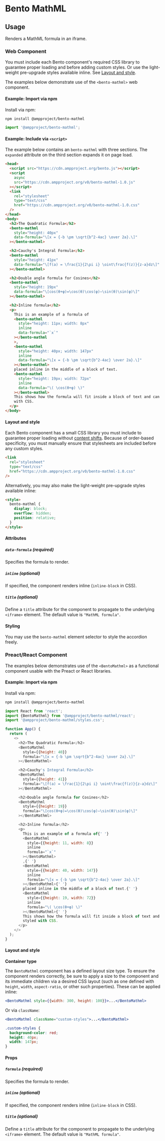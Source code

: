 # Bento MathML

## Usage

Renders a MathML formula in an iframe.

### Web Component

You must include each Bento component's required CSS library to guarantee proper loading and before adding custom styles. Or use the light-weight pre-upgrade styles available inline. See [Layout and style](#layout-and-style).

The examples below demonstrate use of the `<bento-mathml>` web component.

#### Example: Import via npm

Install via npm:

```sh
npm install @ampproject/bento-mathml
```

```javascript
import '@ampproject/bento-mathml';
```

#### Example: Include via `<script>`

The example below contains an `bento-mathml` with three sections. The
`expanded` attribute on the third section expands it on page load.

```html
<head>
  <script src="https://cdn.ampproject.org/bento.js"></script>
  <script
    async
    src="https://cdn.ampproject.org/v0/bento-mathml-1.0.js"
  ></script>
  <link
    rel="stylesheet"
    type="text/css"
    href="https://cdn.ampproject.org/v0/bento-mathml-1.0.css"
  />
</head>
<body>
  <h2>The Quadratic Formula</h2>
  <bento-mathml
    style="height: 40px"
    data-formula="\[x = {-b \pm \sqrt{b^2-4ac} \over 2a}.\]"
  ></bento-mathml>

  <h2>Cauchy's Integral Formula</h2>
  <bento-mathml
    style="height: 41px"
    data-formula="\[f(a) = \frac{1}{2\pi i} \oint\frac{f(z)}{z-a}dz\]"
  ></bento-mathml>

  <h2>Double angle formula for Cosines</h2>
  <bento-mathml
    style="height: 19px"
    data-formula="\[cos(θ+φ)=\cos(θ)\cos(φ)−\sin(θ)\sin(φ)\]"
  ></bento-mathml>

  <h2>Inline formula</h2>
  <p>
    This is an example of a formula of
    <bento-mathml
      style="height: 11px; width: 8px"
      inline
      data-formula="`x`"
    ></bento-mathml
    >,
    <bento-mathml
      style="height: 40px; width: 147px"
      inline
      data-formula="\[x = {-b \pm \sqrt{b^2-4ac} \over 2a}.\]"
    ></bento-mathml>
    placed inline in the middle of a block of text.
    <bento-mathml
      style="height: 19px; width: 72px"
      inline
      data-formula="\( \cos(θ+φ) \)"
    ></bento-mathml>
    This shows how the formula will fit inside a block of text and can be styled
    with CSS.
  </p>
</body>
```

#### Layout and style

Each Bento component has a small CSS library you must include to guarantee proper loading without [content shifts](https://web.dev/cls/). Because of order-based specificity, you must manually ensure that stylesheets are included before any custom styles.

```html
<link
  rel="stylesheet"
  type="text/css"
  href="https://cdn.ampproject.org/v0/bento-mathml-1.0.css"
/>
```

Alternatively, you may also make the light-weight pre-upgrade styles available inline:

```html
<style>
  bento-mathml {
    display: block;
    overflow: hidden;
    position: relative;
  }
</style>
```

#### Attributes

##### `data-formula` (required)

Specifies the formula to render.

##### `inline` (optional)

If specified, the component renders inline (`inline-block` in CSS).

##### `title` (optional)

Define a `title` attribute for the component to propagate to the underlying `<iframe>` element. The default value is `"MathML formula"`.

#### Styling

You may use the `bento-mathml` element selector to style the accordion freely.

### Preact/React Component

The examples below demonstrates use of the `<BentoMathml>` as a functional component usable with the Preact or React libraries.

#### Example: Import via npm

Install via npm:

```sh
npm install @ampproject/bento-mathml
```

```javascript
import React from 'react';
import {BentoMathml} from '@ampproject/bento-mathml/react';
import '@ampproject/bento-mathml/styles.css';

function App() {
  return (
    <>
      <h2>The Quadratic Formula</h2>
      <BentoMathml
        style={{height: 40}}
        formula="\[x = {-b \pm \sqrt{b^2-4ac} \over 2a}.\]"
      ></BentoMathml>

      <h2>Cauchy's Integral Formula</h2>
      <BentoMathml
        style={{height: 41}}
        formula="\[f(a) = \frac{1}{2\pi i} \oint\frac{f(z)}{z-a}dz\]"
      ></BentoMathml>

      <h2>Double angle formula for Cosines</h2>
      <BentoMathml
        style={{height: 19}}
        formula="\[cos(θ+φ)=\cos(θ)\cos(φ)−\sin(θ)\sin(φ)\]"
      ></BentoMathml>

      <h2>Inline formula</h2>
      <p>
        This is an example of a formula of{' '}
        <BentoMathml
          style={{height: 11, width: 8}}
          inline
          formula="`x`"
        ></BentoMathml>
        ,{' '}
        <BentoMathml
          style={{height: 40, width: 147}}
          inline
          formula="\[x = {-b \pm \sqrt{b^2-4ac} \over 2a}.\]"
        ></BentoMathml>{' '}
        placed inline in the middle of a block of text.{' '}
        <BentoMathml
          style={{height: 19, width: 72}}
          inline
          formula="\( \cos(θ+φ) \)"
        ></BentoMathml>{' '}
        This shows how the formula will fit inside a block of text and can be
        styled with CSS.
      </p>
    </>
  );
}
```

#### Layout and style

**Container type**

The `BentoMathml` component has a defined layout size type. To ensure the component renders correctly, be sure to apply a size to the component and its immediate children via a desired CSS layout (such as one defined with `height`, `width`, `aspect-ratio`, or other such properties). These can be applied inline:

```jsx
<BentoMathml style={{width: 300, height: 100}}>...</BentoMathml>
```

Or via `className`:

```jsx
<BentoMathml className="custom-styles">...</BentoMathml>
```

```css
.custom-styles {
  background-color: red;
  height: 40px;
  width: 147px;
}
```

#### Props

##### `formula` (required)

Specifies the formula to render.

##### `inline` (optional)

If specified, the component renders inline (`inline-block` in CSS).

##### `title` (optional)

Define a `title` attribute for the component to propagate to the underlying `<iframe>` element. The default value is `"MathML formula"`.
